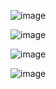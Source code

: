 ![image](https://raw.githubusercontent.com/Munccccc/CoordinatorByMunc/master/images/munc1.png)

![image](https://raw.githubusercontent.com/Munccccc/CoordinatorByMunc/master/images/munc2.png)

![image](https://raw.githubusercontent.com/Munccccc/CoordinatorByMunc/master/images/munc3.png)

![image](https://raw.githubusercontent.com/Munccccc/CoordinatorByMunc/master/images/munc4.png)

